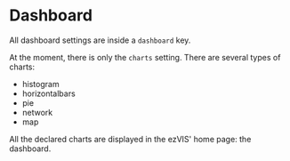 # Dashboard

All dashboard settings are inside a `dashboard` key.

At the moment, there is only the `charts` setting. There are several types of charts:

- histogram
- horizontalbars
- pie
- network
- map

All the declared charts are displayed in the ezVIS' home page: the dashboard.
